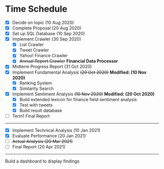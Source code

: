 # Time Schedule
- [x] Decide on topic (10 Aug 2020)
- [x] Complete Proposal (20 Aug 2020)
- [x] Set up SQL Database (10 Sep 2020)
- [x] Implement Crawler (30 Sep 2020)
  - [x] List Crawler
  - [x] Tweet Crawler
  - [x] Yahoo! Finance Crawler
  - [x] ~~Annual Report Crawler~~ **Financial Data Processor**
- [x] Midterm Progress Report (31 Oct 2020)
- [x] Implement Fundamental Analysis ~~(20 Oct 2020)~~ **Modified: (10 Nov 2020)**
  - [x] Ranking System
  - [x] Similarity Search
- [x] Implement Sentiment Analysis ~~(10 Nov 2020)~~ **Modified: (20 Oct 2020)**
  - [x] Build extended lexicon for finance field sentiment analysis
  - [x] Test with tweets
  - [x] Build result database
- [ ] Term1 Final Report
- - - -
- [x] Implement Technical Analysis (10 Jan 2021)
- [x] Evaluate Performance (20 Jan 2021)
- [ ] ~~Actual Analysis (20 Mar 2021)~~
- [ ] Final Report (20 Apr 2021)

- - - - 
Build a dashboard to display findings
